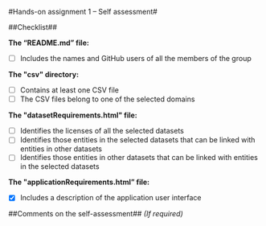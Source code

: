 #Hands-on assignment 1 – Self assessment#

##Checklist##

**The “README.md” file:**

- [ ] Includes the names and GitHub users of all the members of the group

**The "csv" directory:**

- [ ] Contains at least one CSV file 
- [ ] The CSV files belong to one of the selected domains

**The "datasetRequirements.html" file:**

- [ ] Identifies the licenses of all the selected datasets
- [ ] Identifies those entities in the selected datasets that can be linked with entities in other datasets
- [ ] Identifies those entities in other datasets that can be linked with entities in the selected datasets 

**The "applicationRequirements.html” file:**

- [X] Includes a description of the application user interface

##Comments on the self-assessment##
_(If required)_
